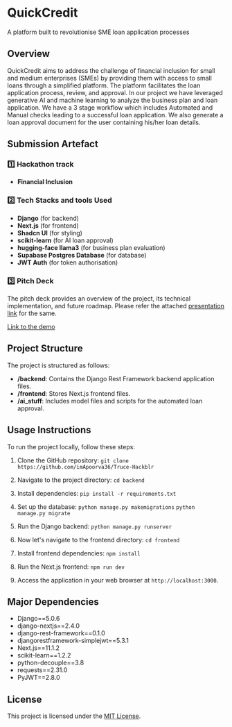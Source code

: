 # QuickCredit
A platform built to revolutionise SME loan application processes

## Overview

QuickCredit aims to address the challenge of financial inclusion for small and medium enterprises (SMEs) by providing them with access to small loans through a simplified platform. The platform facilitates the loan application process, review, and approval. In our project we have leveraged generative AI and machine learning to analyze the business plan and loan application.  We have a 3 stage workflow which includes Automated and Manual checks leading to a successful loan application. We also generate a loan approval document for the user containing his/her loan details.

## Submission Artefact

### 1️⃣ Hackathon track

- **Financial Inclusion**

### 2️⃣ Tech Stacks and tools Used

- **Django** (for backend)
- **Next.js** (for frontend)
- **Shadcn UI** (for styling)
- **scikit-learn** (for AI loan approval)
- **hugging-face llama3** (for business plan evaluation)
- **Supabase Postgres Database** (for database)
- **JWT Auth** (for token authorisation)

### 3️⃣ Pitch Deck

The pitch deck provides an overview of the project, its technical implementation, and future roadmap. Please refer the attached [presentation link](https://www.canva.com/design/DAGE_McgApQ/Bt_3aKr4ogT6k_kf0C16AA/edit?utm_content=DAGE_McgApQ&utm_campaign=designshare&utm_medium=link2&utm_source=sharebutton) for the same.

[Link to the demo](https://www.loom.com/share/96244a4ac6d643a4b75b5075308911ae?sid=b4c2cdee-694c-4a54-afbf-d8b6a46e2714)

## Project Structure

The project is structured as follows:

- **/backend**: Contains the Django Rest Framework backend application files.
- **/frontend**: Stores Next.js frontend files.
- **/ai_stuff**: Includes model files and scripts for the automated loan approval.

## Usage Instructions

To run the project locally, follow these steps:

1. Clone the GitHub repository:
`git clone https://github.com/imApoorva36/Truce-Hackblr`

2. Navigate to the project directory:
`cd backend`

3. Install dependencies:
`pip install -r requirements.txt`

4. Set up the database:
`python manage.py makemigrations`
`python manage.py migrate`

6. Run the Django backend:
`python manage.py runserver`

7. Now let's navigate to the frontend directory:
`cd frontend`

8. Install frontend dependencies:
`npm install`

9. Run the Next.js frontend:
`npm run dev`

10. Access the application in your web browser at `http://localhost:3000`.

## Major Dependencies

- Django==5.0.6
- django-nextjs==2.4.0
- django-rest-framework==0.1.0
- djangorestframework-simplejwt==5.3.1
- Next.js==11.1.2
- scikit-learn==1.2.2
- python-decouple==3.8
- requests==2.31.0
- PyJWT==2.8.0

## License

This project is licensed under the [MIT License](https://opensource.org/licenses/MIT).
